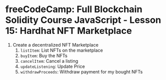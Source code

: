 # freeCodeCamp: Full Blockchain Solidity Course JavaScript - Lesson 15: Hardhat NFT Marketplace

1. Create a decentralized NFT Marketplace
   1. `listItem`: List NFTs on the marketplace
   2. `buyItem`: Buy the NFTs
   3. `cancelItem`: Cancel a listing
   4. `updateListening`: Update Price
   5. `withdrawProceeds`: Withdraw payment for my bought NFTs